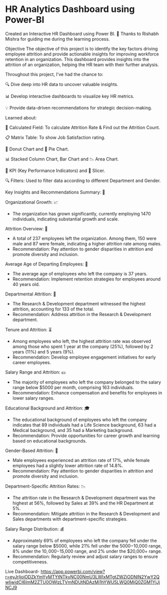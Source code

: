 # HR Analytics Dashboard using Power-BI
Created an Interactive HR Dashboard using Power BI.
🙏 Thanks to Rishabh Mishra for guiding me during the learning process.

Objective
The objective of this project is to identify the key factors driving employee attrition and provide actionable insights for improving workforce retention in an organization. This dashboard provides insights into the attrition of an organization, helping the HR team with their further analysis.

Throughout this project, I've had the chance to:

🔍 Dive deep into HR data to uncover valuable insights.

📊 Develop interactive dashboards to visualize key HR metrics.

💡 Provide data-driven recommendations for strategic decision-making.

Learned about:

🧮 Calculated Field: To calculate Attrition Rate & Find out the Attrition Count.

📋 Matrix Table: To show Job Satisfaction rating.

🍩 Donut Chart and 🥧 Pie Chart.

📊 Stacked Column Chart, Bar Chart and 📉 Area Chart.

🎯 KPI (Key Performance Indicators) and 🔀 Slicer.

🔍 Filters: Used to filter data according to different Department and Gender.

Key Insights and Recommendations Summary: 📌

Organizational Growth: 📈
 - The organization has grown significantly, currently employing 1470 individuals, indicating substantial growth and scale.

Attrition Overview: 💼
 - A total of 237 employees left the organization. Among them, 150 were male and 87 were female, indicating a higher attrition rate among males.
 - Recommendation: Pay attention to gender disparities in attrition and promote diversity and inclusion.

Average Age of Departing Employees: 🎂
 - The average age of employees who left the company is 37 years.
 - Recommendation: Implement retention strategies for employees around 40 years old.

Departmental Attrition: 🏢
 - The Research & Development department witnessed the highest attrition, accounting for 133 of the total.
 - Recommendation: Address attrition in the Research & Development department.

Tenure and Attrition: ⏳
 - Among employees who left, the highest attrition rate was observed among those who spent 1 year at the company (25%), followed by 2 years (11%) and 5 years (9%).
 - Recommendation: Develop employee engagement initiatives for early career employees.

Salary Range and Attrition: 💵
 - The majority of employees who left the company belonged to the salary range below $5000 per month, comprising 163 individuals.
 - Recommendation: Enhance compensation and benefits for employees in lower salary ranges.

Educational Background and Attrition: 🎓
 - The educational background of employees who left the company indicates that 89 individuals had a Life Science background, 63 had a Medical background, and 35 had a Marketing background.
 - Recommendation: Provide opportunities for career growth and learning based on educational backgrounds.

Gender-Based Attrition: 🚻
 - Male employees experienced an attrition rate of 17%, while female employees had a slightly lower attrition rate of 14.8%.
 - Recommendation: Pay attention to gender disparities in attrition and promote diversity and inclusion.

Department-Specific Attrition Rates: 📉
 - The attrition rate in the Research & Development department was the highest at 56%, followed by Sales at 39% and the HR Department at 5%.
 - Recommendation: Mitigate attrition in the Research & Development and Sales departments with department-specific strategies.

Salary Range Distribution: 💰
 - Approximately 69% of employees who left the company fell under the salary range below $5000, while 21% fell under the $5000-$10,000 range, 8% under the $10,000-$15,000 range, and 2% 
   under the $20,000+ range.
 - Recommendation: Regularly review and adjust salary ranges to ensure competitiveness.

Live Dashboard- https://app.powerbi.com/view?r=eyJrIjoiODZkYmYyMTYtNTkyNC00NmU3LWIxMTgtZWZjODNlN2YwY2QwIiwidCI6ImM2ZTU0OWIzLTVmNDUtNDAzMi1hYWU5LWQ0MjQ0ZGM1YjJjNCJ9





